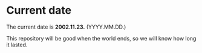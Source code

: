 # Current date

The current date is **2002.11.23.** (YYYY.MM.DD.)

This repository will be good when the world ends, so we will know how long it lasted.